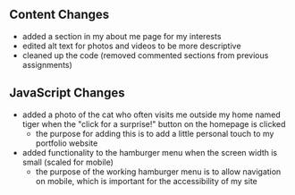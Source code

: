 ## Content Changes
- added a section in my about me page for my interests
- edited alt text for photos and videos to be more descriptive
- cleaned up the code (removed commented sections from previous assignments)

## JavaScript Changes
- added a photo of the cat who often visits me outside my home named tiger when the "click for a surprise!" button on the homepage is clicked
  - the purpose for adding this is to add a little  personal touch to my portfolio website
- added functionality to the hamburger menu when the screen width is small (scaled for mobile)
  - the purpose of the working hamburger menu is to allow navigation on mobile, which is important for the accessibility of my site